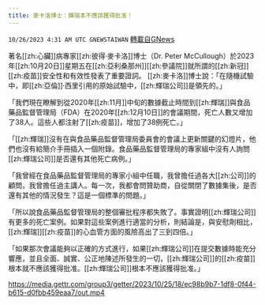 ```yaml
---
title: 麥卡洛博士：輝瑞本不應該獲得批准！
---
```

`10/26/2023 4:31 AM UTC GNEWSTAIWAN` [轉載自GNews](https://gnews.org/articles/1881979)



  
著名[[zh:心臟]]病專家[[zh:彼得·麥卡洛]]博士（Dr. Peter McCullough）於2023年[[zh:10月20日]]星期五在[[zh:亞利桑那州]][[zh:參議院]]就所謂的[[zh:新冠]][[zh:疫苗]]安全性和有效性發表了重要證詞。
[[zh:麥卡洛]]博士說：「在隨機試驗中，即[[zh:亞倫]]·西里引用的原始試驗中，[[zh:輝瑞公司]]是領先的。」

  

「我們現在瞭解到從2020年[[zh:11月]]中旬的數據截止時間到[[zh:輝瑞]]與食品藥品監督管理局（FDA）在2020年[[zh:12月10日]]的會議期間，死亡人數又增加了38人。這些人都注射了[[zh:疫苗]]，增加了38例死亡。」

  

「[[zh:輝瑞]]沒有在與食品藥品監督管理局委員會的會議上更新關鍵的幻燈片，他們也沒有給簡介手冊插入一個附錄。食品藥品監督管理局的專家組中沒有人詢問[[zh:輝瑞公司]]是否還有其他死亡病例。」

  

「我曾經在食品藥品監督管理局的專家小組中任職，我曾擔任過各大[[zh:公司]]的顧問，我曾擔任過主講人。每一次，我都會問贊助商，自從關閉了數據集後，是否還有其他的情況發生？這是一個標準的問題。」

  

「所以說食品藥品監督管理局的整個審批程序都失敗了。事實證明[[zh:輝瑞公司]]有更多的死亡案例。如果對這些案例進行適當的分析，則結論是，與安慰劑相比，[[zh:輝瑞]][[zh:疫苗]]的心血管方面的風險高出了三到四倍。」

  

「如果那次會議能夠以正確的方式進行，如果[[zh:輝瑞公司]]在提交數據時能充分響應，並且全面、誠實、公正地陳述所發生的一切，[[zh:輝瑞公司]]的[[zh:疫苗]]根本就不應該獲得批准。[[zh:輝瑞公司]]根本不應該獲得批准。」


https://media.gettr.com/group3/getter/2023/10/25/18/ec98b9b7-1df8-0f44-b615-d0fbb459eaa7/out.mp4




